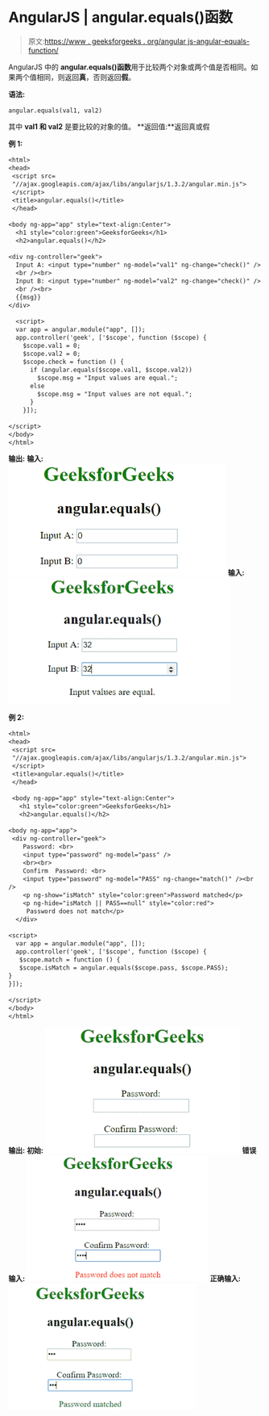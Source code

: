 # AngularJS | angular.equals()函数

> 原文:[https://www . geeksforgeeks . org/angular js-angular-equals-function/](https://www.geeksforgeeks.org/angularjs-angular-equals-function/)

AngularJS 中的 **angular.equals()函数**用于比较两个对象或两个值是否相同。如果两个值相同，则返回**真**，否则返回**假**。

**语法:**

```
angular.equals(val1, val2)
```

其中 **val1 和 val2** 是要比较的对象的值。
**返回值:**返回真或假

**例 1:**

```
<html>
<head>
 <script src=
 "//ajax.googleapis.com/ajax/libs/angularjs/1.3.2/angular.min.js">
 </script>
 <title>angular.equals()</title>
 </head>

<body ng-app="app" style="text-align:Center">
  <h1 style="color:green">GeeksforGeeks</h1>
  <h2>angular.equals()</h2>

<div ng-controller="geek">
  Input A: <input type="number" ng-model="val1" ng-change="check()" />
  <br /><br>
  Input B: <input type="number" ng-model="val2" ng-change="check()" />
  <br /><br>
  {{msg}}
</div>

  <script>
  var app = angular.module("app", []);
  app.controller('geek', ['$scope', function ($scope) {
    $scope.val1 = 0;
    $scope.val2 = 0;
    $scope.check = function () {
      if (angular.equals($scope.val1, $scope.val2))
        $scope.msg = "Input values are equal.";
      else
        $scope.msg = "Input values are not equal.";
      }
    }]);

</script>
</body>
</html>
```

**输出:**
**输入:**
![equals](img/24f7726198dbb6a40c777a14a33d43d6.png)
**输入:**
![equals](img/a98789a21dd991047731145a35ad3d3a.png)

**例 2:**

```
<html>
<head>
 <script src=
 "//ajax.googleapis.com/ajax/libs/angularjs/1.3.2/angular.min.js">
 </script>
 <title>angular.equals()</title>
 </head>

 <body ng-app="app" style="text-align:Center">
   <h1 style="color:green">GeeksforGeeks</h1>
   <h2>angular.equals()</h2>

<body ng-app="app">
 <div ng-controller="geek">
    Password: <br>
    <input type="password" ng-model="pass" />
    <br><br>
    Confirm  Password: <br>
    <input type="password" ng-model="PASS" ng-change="match()" /><br />
    <p ng-show="isMatch" style="color:green">Password matched</p>
    <p ng-hide="isMatch || PASS==null" style="color:red">
     Password does not match</p>
  </div>

<script>
  var app = angular.module("app", []);
  app.controller('geek', ['$scope', function ($scope) {
   $scope.match = function () {
   $scope.isMatch = angular.equals($scope.pass, $scope.PASS);
}
}]);

</script>
</body>
</html>
```

**输出:**
**初始:**
![equals](img/01f060b182a3f77c339df15ca98650bc.png)
**错误输入:**
![equals](img/c3b94c115a881b29d5bcbe5ca7382bbc.png)
**正确输入:**
![equals](img/4c8723f26d876b7cc98ad1c50ad12253.png)